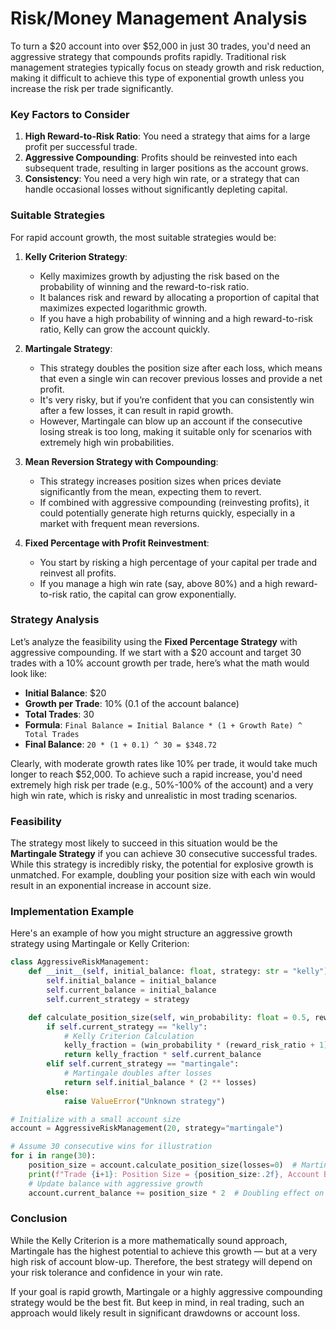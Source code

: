 # Risk/Money Management Analysis

To turn a $20 account into over $52,000 in just 30 trades, you'd need an aggressive strategy that compounds profits rapidly. Traditional risk management strategies typically focus on steady growth and risk reduction, making it difficult to achieve this type of exponential growth unless you increase the risk per trade significantly.

### Key Factors to Consider

1. **High Reward-to-Risk Ratio**: You need a strategy that aims for a large profit per successful trade.
2. **Aggressive Compounding**: Profits should be reinvested into each subsequent trade, resulting in larger positions as the account grows.
3. **Consistency**: You need a very high win rate, or a strategy that can handle occasional losses without significantly depleting capital.

### Suitable Strategies

For rapid account growth, the most suitable strategies would be:

1. **Kelly Criterion Strategy**:
   - Kelly maximizes growth by adjusting the risk based on the probability of winning and the reward-to-risk ratio.
   - It balances risk and reward by allocating a proportion of capital that maximizes expected logarithmic growth.
   - If you have a high probability of winning and a high reward-to-risk ratio, Kelly can grow the account quickly.
2. **Martingale Strategy**:

   - This strategy doubles the position size after each loss, which means that even a single win can recover previous losses and provide a net profit.
   - It's very risky, but if you’re confident that you can consistently win after a few losses, it can result in rapid growth.
   - However, Martingale can blow up an account if the consecutive losing streak is too long, making it suitable only for scenarios with extremely high win probabilities.

3. **Mean Reversion Strategy with Compounding**:
   - This strategy increases position sizes when prices deviate significantly from the mean, expecting them to revert.
   - If combined with aggressive compounding (reinvesting profits), it could potentially generate high returns quickly, especially in a market with frequent mean reversions.
4. **Fixed Percentage with Profit Reinvestment**:
   - You start by risking a high percentage of your capital per trade and reinvest all profits.
   - If you manage a high win rate (say, above 80%) and a high reward-to-risk ratio, the capital can grow exponentially.

### Strategy Analysis

Let’s analyze the feasibility using the **Fixed Percentage Strategy** with aggressive compounding. If we start with a $20 account and target 30 trades with a 10% account growth per trade, here’s what the math would look like:

- **Initial Balance**: $20
- **Growth per Trade**: 10% (0.1 of the account balance)
- **Total Trades**: 30
- **Formula**: `Final Balance = Initial Balance * (1 + Growth Rate) ^ Total Trades`
- **Final Balance**: `20 * (1 + 0.1) ^ 30 = $348.72`

Clearly, with moderate growth rates like 10% per trade, it would take much longer to reach $52,000. To achieve such a rapid increase, you'd need extremely high risk per trade (e.g., 50%-100% of the account) and a very high win rate, which is risky and unrealistic in most trading scenarios.

### Feasibility

The strategy most likely to succeed in this situation would be the **Martingale Strategy** if you can achieve 30 consecutive successful trades. While this strategy is incredibly risky, the potential for explosive growth is unmatched. For example, doubling your position size with each win would result in an exponential increase in account size.

### Implementation Example

Here's an example of how you might structure an aggressive growth strategy using Martingale or Kelly Criterion:

```python
class AggressiveRiskManagement:
    def __init__(self, initial_balance: float, strategy: str = "kelly") -> None:
        self.initial_balance = initial_balance
        self.current_balance = initial_balance
        self.current_strategy = strategy

    def calculate_position_size(self, win_probability: float = 0.5, reward_risk_ratio: float = 2.0, losses: int = 0) -> float:
        if self.current_strategy == "kelly":
            # Kelly Criterion Calculation
            kelly_fraction = (win_probability * (reward_risk_ratio + 1) - 1) / reward_risk_ratio
            return kelly_fraction * self.current_balance
        elif self.current_strategy == "martingale":
            # Martingale doubles after losses
            return self.initial_balance * (2 ** losses)
        else:
            raise ValueError("Unknown strategy")

# Initialize with a small account size
account = AggressiveRiskManagement(20, strategy="martingale")

# Assume 30 consecutive wins for illustration
for i in range(30):
    position_size = account.calculate_position_size(losses=0)  # Martingale strategy resets losses to 0 on a win
    print(f"Trade {i+1}: Position Size = {position_size:.2f}, Account Balance = {account.current_balance:.2f}")
    # Update balance with aggressive growth
    account.current_balance += position_size * 2  # Doubling effect on each win
```

### Conclusion

While the Kelly Criterion is a more mathematically sound approach, Martingale has the highest potential to achieve this growth — but at a very high risk of account blow-up. Therefore, the best strategy will depend on your risk tolerance and confidence in your win rate.

If your goal is rapid growth, Martingale or a highly aggressive compounding strategy would be the best fit. But keep in mind, in real trading, such an approach would likely result in significant drawdowns or account loss.
